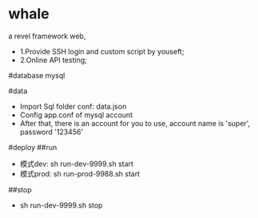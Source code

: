 # whale
a revel framework web,
+ 1.Provide SSH login and custom script by youseft;
+ 2.Online API testing; 

#database
mysql

#data
+ Import Sql folder conf: data.json
+ Config app.conf of mysql account
+ After that, there is an account for you to use,  account name is 'super', password '123456'

#deploy
##run
+ 模式dev:   sh run-dev-9999.sh start 
+ 模式prod:  sh run-prod-9988.sh start

##stop
+ sh run-dev-9999.sh stop
